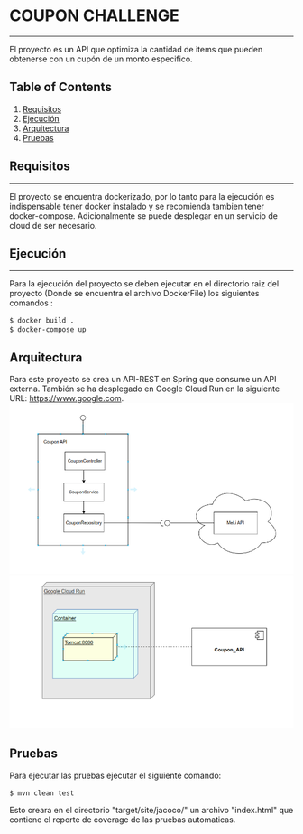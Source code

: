 # COUPON CHALLENGE
***
El proyecto es un API que optimiza la cantidad de items que pueden obtenerse con un cupón de un monto especifico.


## Table of Contents
1. [Requisitos](#requisitos)
2. [Ejecución](#ejecución)
2. [Arquitectura](#arquitectura)
3. [Pruebas](#pruebas)










## Requisitos
***
El proyecto se encuentra dockerizado, por lo tanto para la ejecución es indispensable tener docker instalado y se recomienda tambien tener docker-compose.
Adicionalmente se puede desplegar en un servicio de cloud de ser necesario.


## Ejecución
***
Para la ejecución del proyecto se deben ejecutar en el directorio raiz del proyecto (Donde se encuentra el archivo DockerFile) los siguientes comandos :
```
$ docker build .
$ docker-compose up
```


## Arquitectura
Para este proyecto se crea un API-REST en Spring que consume un API externa. 
También se ha desplegado en Google Cloud Run en la siguiente URL: https://www.google.com.
![Image Text](Diagrama.png)
![Image Text](Diagrama%20despliegue.png)


## Pruebas
Para ejecutar las pruebas ejecutar el siguiente comando:
```
$ mvn clean test
```
Esto creara en el directorio "target/site/jacoco/" un archivo "index.html" que contiene el reporte de coverage de las pruebas automaticas.